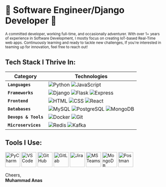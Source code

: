# 🚀 Software Engineer/Django Developer 🚀

<sub>A committed developer, working full-time, and occasionally adventurer. With over 1+ years of experience in Software Development, I mostly focus on creating IoT-based Real-Time web apps. Continuously learning and ready to tackle new challenges, If you're interested in teaming up for innovation, feel free to reach out!</sub>

## Tech Stack I Thrive In:

| **Category**           | **Technologies**                             |
|------------------------|----------------------------------------------|
| **`Languages`**   | ![Python](https://img.icons8.com/color/48/000000/python--v1.png) ![JavaScript](https://img.icons8.com/color/48/000000/javascript--v1.png)                           |
| **`Frameworks`**  | ![Django](https://img.icons8.com/color/48/000000/django.png) ![Flask](https://img.icons8.com/ios-filled/50/000000/flask.png) ![Express](https://img.icons8.com/ios/50/000000/express-js.png)                       |
| **`Frontend`**    | ![HTML](https://img.icons8.com/color/48/000000/html-5--v1.png) ![CSS](https://img.icons8.com/color/48/000000/css3.png) ![React](https://img.icons8.com/color/48/000000/react-native.png)             |
| **`Databases`**   | ![MySQL](https://img.icons8.com/color/48/000000/mysql-logo.png) ![PostgreSQL](https://img.icons8.com/color/48/000000/postgreesql.png) ![MongoDB](https://img.icons8.com/color/48/000000/mongodb.png)                   |
| **`Devops & Tools`**  | ![Docker](https://img.icons8.com/color/48/000000/docker.png) ![Git](https://img.icons8.com/color/48/000000/git.png)         |
| **`Microservices`** | ![Redis](https://img.icons8.com/color/48/000000/redis.png) ![Kafka](https://github.com/Humerohere/emosic-/assets/124302121/ba566fce-f9f0-4693-95fa-378ce6431996) | Redis, Apache Kafka


## Tools I Use:

<img src="https://img.icons8.com/color/48/000000/pycharm.png" alt="PyCharm" width="48"/> <img src="https://img.icons8.com/color/48/000000/visual-studio-code-2019.png" alt="VSCode" width="48"/>
<img src="https://img.icons8.com/material-outlined/48/000000/github.png" alt="GitHub" width="48"/> <img src="https://img.icons8.com/color/48/000000/gitlab.png" alt="GitLab" width="48"/>
<img src="https://img.icons8.com/color/48/000000/jira.png" alt="Jira" width="48"/> <img src="https://img.icons8.com/color/48/000000/microsoft-teams.png" alt="MS Teams" width="48"/>
<img src="https://img.icons8.com/color/48/000000/mongodb.png" alt="MongoDB Compass" width="48"/> <img src="https://www.svgrepo.com/show/354202/postman-icon.svg" alt="Postman" width="48"/>


Cheers,  
**Muhammad Anas**

